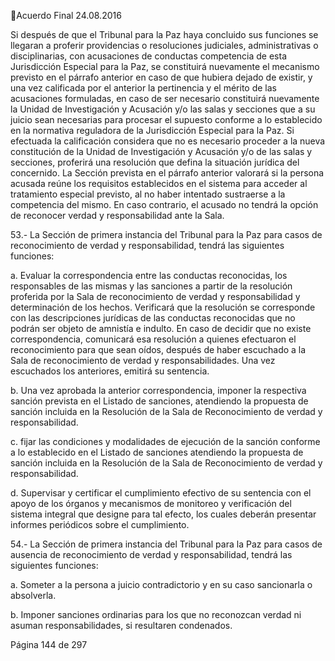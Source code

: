 Acuerdo Final 
24.08.2016 
 
Si después de que el Tribunal para la Paz haya concluido sus funciones se llegaran a proferir providencias 
o resoluciones judiciales, administrativas o disciplinarias, con acusaciones de conductas competencia de 
esta  Jurisdicción  Especial  para  la  Paz,  se  constituirá  nuevamente  el  mecanismo  previsto  en  el  párrafo 
anterior en caso de que hubiera dejado de existir, y una vez calificada por el anterior la pertinencia y el 
mérito  de  las  acusaciones  formuladas,  en  caso  de  ser  necesario  constituirá  nuevamente  la  Unidad  de 
Investigación  y  Acusación  y/o  las  salas  y  secciones  que  a  su  juicio  sean  necesarias  para  procesar  el 
supuesto conforme a lo establecido en la normativa reguladora de la Jurisdicción Especial para la Paz. Si 
efectuada la calificación considera que no es necesario proceder a la nueva constitución de la Unidad de 
Investigación y Acusación y/o de las salas y secciones, proferirá una resolución que defina la situación 
jurídica del concernido. La Sección prevista en el párrafo anterior valorará si la persona acusada reúne los 
requisitos establecidos en el sistema para acceder al tratamiento especial previsto, al no haber intentado 
sustraerse a la competencia del mismo. En caso contrario, el acusado no tendrá la opción de reconocer 
verdad y responsabilidad ante la Sala. 
 
53.-  La Sección de primera instancia del Tribunal para la Paz para casos de reconocimiento de verdad y 
responsabilidad, tendrá las siguientes funciones: 
 
a. Evaluar  la  correspondencia  entre  las  conductas  reconocidas,  los  responsables  de  las 
mismas y las sanciones a partir de la resolución proferida por la Sala de reconocimiento 
de verdad y responsabilidad y determinación de los hechos. Verificará que la resolución 
se  corresponde  con  las  descripciones  jurídicas  de  las  conductas  reconocidas  que  no 
podrán ser objeto de amnistía e indulto. En caso de decidir que no existe correspondencia, 
comunicará esa resolución a quienes efectuaron el reconocimiento para que sean oídos, 
después de haber escuchado a la Sala de reconocimiento de verdad y responsabilidades. 
Una vez escuchados los anteriores, emitirá su sentencia. 
 
b. Una vez aprobada la anterior correspondencia, imponer la respectiva sanción prevista en 
el Listado de sanciones, atendiendo la propuesta de sanción incluida en la Resolución de 
la Sala de Reconocimiento de verdad y responsabilidad.   
 
c. fijar las condiciones y modalidades de ejecución de la sanción conforme a lo establecido 
en el Listado de sanciones atendiendo la propuesta de sanción incluida en la Resolución 
de la Sala de Reconocimiento de verdad y responsabilidad.   
 
d. Supervisar  y  certificar  el  cumplimiento  efectivo  de  su  sentencia  con  el  apoyo  de  los 
órganos y mecanismos de monitoreo y verificación del sistema integral que designe para 
tal efecto, los cuales deberán presentar informes periódicos sobre el cumplimiento. 
 
54.- La Sección de primera instancia del Tribunal para la Paz para casos de ausencia de reconocimiento de 
verdad y responsabilidad, tendrá las siguientes funciones: 
 
a. Someter a la persona a juicio contradictorio y en su caso sancionarla o absolverla.  
 
b. Imponer  sanciones  ordinarias  para  los  que  no  reconozcan  verdad  ni  asuman 
responsabilidades, si resultaren condenados. 
 
Página 144 de 297 
 

